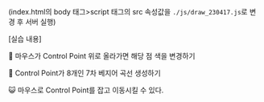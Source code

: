 (index.html의 body 태그>script 태그의 src 속성값을 `./js/draw_230417.js`로 변경 후 서버 실행)

[실습 내용]

:dash: 마우스가 Control Point 위로 올라가면 해당 점 색을 변경하기

:dash: Control Point가 8개인 7차 베지어 곡선 생성하기

:smiley_cat: 마우스로 Control Point를 잡고 이동시킬 수 있다.
